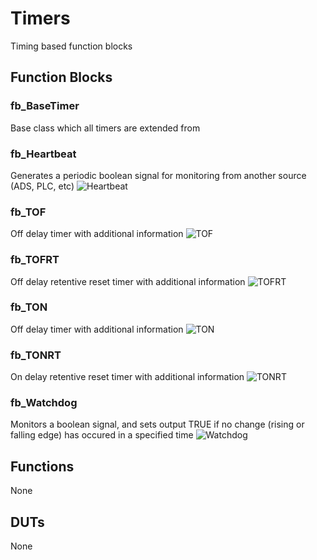 # Timers
Timing based function blocks

## Function Blocks
### fb_BaseTimer
Base class which all timers are extended from


### fb_Heartbeat
Generates a periodic boolean signal for monitoring from another source (ADS, PLC, etc)
![Heartbeat](https://github.com/TwinCAT-Libre/source/blob/master/TcL_Timers/imgs/Heartbeat.jpg)

### fb_TOF
Off delay timer with additional information
![TOF](https://github.com/TwinCAT-Libre/source/blob/master/TcL_Timers/imgs/TOF.jpg)

### fb_TOFRT
Off delay retentive reset timer with additional information
![TOFRT](https://github.com/TwinCAT-Libre/source/blob/master/TcL_Timers/imgs/TOFRT.jpg)

### fb_TON
Off delay timer with additional information
![TON](https://github.com/TwinCAT-Libre/source/blob/master/TcL_Timers/imgs/TON.jpg)

### fb_TONRT
On delay retentive reset timer with additional information
![TONRT](https://github.com/TwinCAT-Libre/source/blob/master/TcL_Timers/imgs/TONR.jpg)

### fb_Watchdog
Monitors a boolean signal, and sets output TRUE if no change (rising or falling edge) has occured in a specified time
![Watchdog](https://github.com/TwinCAT-Libre/source/blob/master/TcL_Timers/imgs/Watchdog.jpg)

## Functions
None

## DUTs
None

